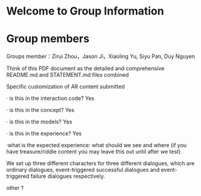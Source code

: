 # Welcome to Group Information 
<h1> Group members</h1>

Groups member：Zirui Zhou，Jason Ji，Xiaoling Yu,   Siyu Pan, Duy Nguyen


Think of this PDF document as the detailed and comprehensive README.md and STATEMENT.md files combined
 
Specific customization of AR content submitted

· is this in the interaction code?
Yes

· is this in the concept?
Yes

· is this in the models?
Yes

· is this in the experience?
Yes

·what is the expected experience: what should we see and where (if you have treasure/riddle content you may leave this out until after we test)


We set up three different characters for three different dialogues, which are ordinary dialogues, event-triggered successful dialogues and event-triggered failure dialogues respectively.



other ?
